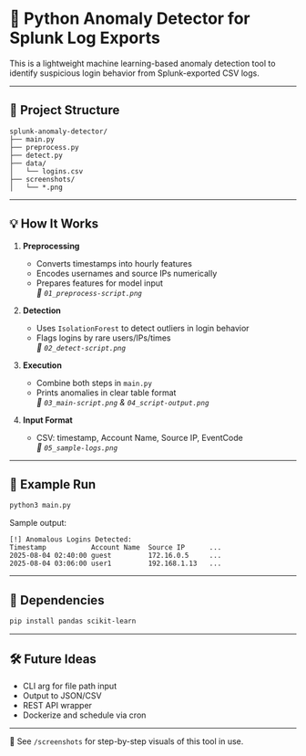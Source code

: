 # 🧠 Python Anomaly Detector for Splunk Log Exports

This is a lightweight machine learning-based anomaly detection tool to identify suspicious login behavior from Splunk-exported CSV logs.

---

## 📂 Project Structure

```
splunk-anomaly-detector/
├── main.py
├── preprocess.py
├── detect.py
├── data/
│   └── logins.csv
├── screenshots/
│   └── *.png
```

---

## 💡 How It Works

1. **Preprocessing**  
   - Converts timestamps into hourly features
   - Encodes usernames and source IPs numerically
   - Prepares features for model input  
   _📸 `01_preprocess-script.png`_

2. **Detection**
   - Uses `IsolationForest` to detect outliers in login behavior
   - Flags logins by rare users/IPs/times  
   _📸 `02_detect-script.png`_

3. **Execution**
   - Combine both steps in `main.py`
   - Prints anomalies in clear table format  
   _📸 `03_main-script.png` & `04_script-output.png`_

4. **Input Format**
   - CSV: timestamp, Account Name, Source IP, EventCode  
   _📸 `05_sample-logs.png`_

---

## 🚀 Example Run

```bash
python3 main.py
```

Sample output:
```
[!] Anomalous Logins Detected:
Timestamp           Account Name  Source IP      ...
2025-08-04 02:40:00 guest         172.16.0.5     ...
2025-08-04 03:06:00 user1         192.168.1.13   ...
```

---

## 🔧 Dependencies

```bash
pip install pandas scikit-learn
```

---

## 🛠️ Future Ideas

- CLI arg for file path input
- Output to JSON/CSV
- REST API wrapper
- Dockerize and schedule via cron

---

📸 See `/screenshots` for step-by-step visuals of this tool in use.